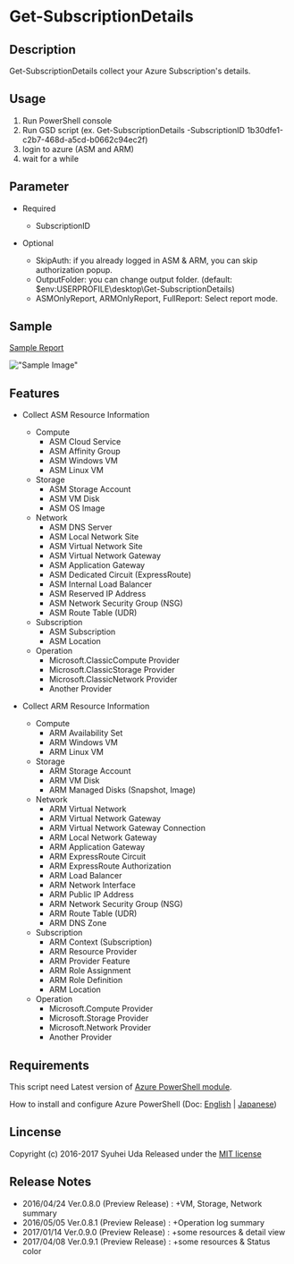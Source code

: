 # Get-SubscriptionDetails

## Description
Get-SubscriptionDetails collect your Azure Subscription's details.

## Usage
1. Run PowerShell console
2. Run GSD script (ex. Get-SubscriptionDetails -SubscriptionID 1b30dfe1-c2b7-468d-a5cd-b0662c94ec2f)
3. login to azure  (ASM and ARM)
4. wait for a while

## Parameter
* Required
    * SubscriptionID
    
* Optional
    * SkipAuth: if you already logged in ASM & ARM, you can skip authorization popup.
    * OutputFolder: you can change output folder. (default: $env:USERPROFILE\desktop\Get-SubscriptionDetails\)
    * ASMOnlyReport, ARMOnlyReport, FullReport: Select report mode.

## Sample
[Sample Report](http://www.syuheiuda.com/wp-content/uploads/2017/04/Sample_0_9_1-676ba02b-eb02-4b62-885d-1116518ebd1f-20170408_192331.htm)

!["Sample Image"](http://www.syuheiuda.com/wp-content/uploads/2017/04/Get-SubscriptionDetails_0_9_1.png)

## Features
* Collect ASM Resource Information
    * Compute
        * ASM Cloud Service
        * ASM Affinity Group
        * ASM Windows VM
        * ASM Linux VM
    * Storage
        * ASM Storage Account
        * ASM VM Disk
        * ASM OS Image
    * Network
        * ASM DNS Server
        * ASM Local Network Site
        * ASM Virtual Network Site
        * ASM Virtual Network Gateway
        * ASM Application Gateway
        * ASM Dedicated Circuit (ExpressRoute)
        * ASM Internal Load Balancer
        * ASM Reserved IP Address
        * ASM Network Security Group (NSG)
        * ASM Route Table (UDR)
    * Subscription
        * ASM Subscription
        * ASM Location
    * Operation
        * Microsoft.ClassicCompute Provider
        * Microsoft.ClassicStorage Provider
        * Microsoft.ClassicNetwork Provider
        * Another Provider
        
* Collect ARM Resource Information
    * Compute
        * ARM Availability Set
        * ARM Windows VM
        * ARM Linux VM
    * Storage
        * ARM Storage Account
        * ARM VM Disk
        * ARM Managed Disks (Snapshot, Image)
    * Network
        * ARM Virtual Network
        * ARM Virtual Network Gateway
        * ARM Virtual Network Gateway Connection
        * ARM Local Network Gateway
        * ARM Application Gateway
        * ARM ExpressRoute Circuit
        * ARM ExpressRoute Authorization
        * ARM Load Balancer
        * ARM Network Interface
        * ARM Public IP Address
        * ARM Network Security Group (NSG)
        * ARM Route Table (UDR)
        * ARM DNS Zone
    * Subscription
        * ARM Context (Subscription)
        * ARM Resource Provider
        * ARM Provider Feature
        * ARM Role Assignment
        * ARM Role Definition
        * ARM Location
    * Operation
        * Microsoft.Compute Provider
        * Microsoft.Storage Provider
        * Microsoft.Network Provider
        * Another Provider

## Requirements
This script need Latest version of [Azure PowerShell module](http://aka.ms/webpi-azps). 

How to install and configure Azure PowerShell (Doc: [English](https://azure.microsoft.com/en-us/documentation/articles/powershell-install-configure/) | [Japanese](https://azure.microsoft.com/ja-jp/documentation/articles/powershell-install-configure/))

## Lincense
Copyright (c) 2016-2017 Syuhei Uda
Released under the [MIT license](http://opensource.org/licenses/mit-license.php )

## Release Notes
* 2016/04/24 Ver.0.8.0 (Preview Release) : +VM, Storage, Network summary
* 2016/05/05 Ver.0.8.1 (Preview Release) : +Operation log summary
* 2017/01/14 Ver.0.9.0 (Preview Release) : +some resources & detail view
* 2017/04/08 Ver.0.9.1 (Preview Release) : +some resources & Status color